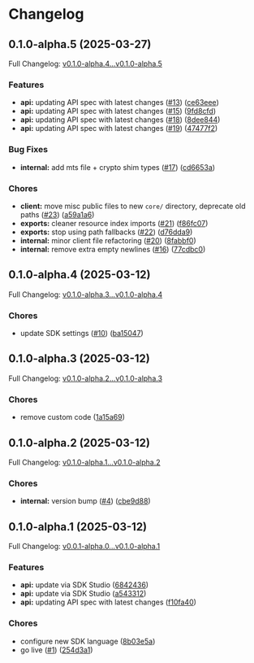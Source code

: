 # Changelog

## 0.1.0-alpha.5 (2025-03-27)

Full Changelog: [v0.1.0-alpha.4...v0.1.0-alpha.5](https://github.com/LiquidMetal-AI/raindrop-typescript-sdk/compare/v0.1.0-alpha.4...v0.1.0-alpha.5)

### Features

* **api:** updating API spec with latest changes ([#13](https://github.com/LiquidMetal-AI/raindrop-typescript-sdk/issues/13)) ([ce63eee](https://github.com/LiquidMetal-AI/raindrop-typescript-sdk/commit/ce63eee8052725159e881c5bd36a6fac7aa3ac67))
* **api:** updating API spec with latest changes ([#15](https://github.com/LiquidMetal-AI/raindrop-typescript-sdk/issues/15)) ([9fd8cfd](https://github.com/LiquidMetal-AI/raindrop-typescript-sdk/commit/9fd8cfd97ca9db973ff7e13ac656aadf2aaf6215))
* **api:** updating API spec with latest changes ([#18](https://github.com/LiquidMetal-AI/raindrop-typescript-sdk/issues/18)) ([8dee844](https://github.com/LiquidMetal-AI/raindrop-typescript-sdk/commit/8dee84402f986cc16cb24ef3d3ce0cbad69dc192))
* **api:** updating API spec with latest changes ([#19](https://github.com/LiquidMetal-AI/raindrop-typescript-sdk/issues/19)) ([47477f2](https://github.com/LiquidMetal-AI/raindrop-typescript-sdk/commit/47477f2fbbcfabd07248b0e38399f2a620161fe1))


### Bug Fixes

* **internal:** add mts file + crypto shim types ([#17](https://github.com/LiquidMetal-AI/raindrop-typescript-sdk/issues/17)) ([cd6653a](https://github.com/LiquidMetal-AI/raindrop-typescript-sdk/commit/cd6653afa3f1583e1d525774781e725ce1cd9e41))


### Chores

* **client:** move misc public files to new `core/` directory, deprecate old paths ([#23](https://github.com/LiquidMetal-AI/raindrop-typescript-sdk/issues/23)) ([a59a1a6](https://github.com/LiquidMetal-AI/raindrop-typescript-sdk/commit/a59a1a6e9f68f80cca971279c3af6d5e212784ed))
* **exports:** cleaner resource index imports ([#21](https://github.com/LiquidMetal-AI/raindrop-typescript-sdk/issues/21)) ([f86fc07](https://github.com/LiquidMetal-AI/raindrop-typescript-sdk/commit/f86fc07b0e019dd9fd323acd107835eca3cd92d4))
* **exports:** stop using path fallbacks ([#22](https://github.com/LiquidMetal-AI/raindrop-typescript-sdk/issues/22)) ([d76dda9](https://github.com/LiquidMetal-AI/raindrop-typescript-sdk/commit/d76dda9e07bc9f8ffad94f3ecf9287f471928c81))
* **internal:** minor client file refactoring ([#20](https://github.com/LiquidMetal-AI/raindrop-typescript-sdk/issues/20)) ([8fabbf0](https://github.com/LiquidMetal-AI/raindrop-typescript-sdk/commit/8fabbf0e7477221a4120e67faeb5bd7728bb6d82))
* **internal:** remove extra empty newlines ([#16](https://github.com/LiquidMetal-AI/raindrop-typescript-sdk/issues/16)) ([77cdbc0](https://github.com/LiquidMetal-AI/raindrop-typescript-sdk/commit/77cdbc0a89629b7a6aae5628b0ee7a96a05d2d46))

## 0.1.0-alpha.4 (2025-03-12)

Full Changelog: [v0.1.0-alpha.3...v0.1.0-alpha.4](https://github.com/LiquidMetal-AI/raindrop-typescript-sdk/compare/v0.1.0-alpha.3...v0.1.0-alpha.4)

### Chores

* update SDK settings ([#10](https://github.com/LiquidMetal-AI/raindrop-typescript-sdk/issues/10)) ([ba15047](https://github.com/LiquidMetal-AI/raindrop-typescript-sdk/commit/ba1504785759b63db33e1199313cd69538c33c9a))

## 0.1.0-alpha.3 (2025-03-12)

Full Changelog: [v0.1.0-alpha.2...v0.1.0-alpha.3](https://github.com/LiquidMetal-AI/raindrop-typescript-sdk/compare/v0.1.0-alpha.2...v0.1.0-alpha.3)

### Chores

* remove custom code ([1a15a69](https://github.com/LiquidMetal-AI/raindrop-typescript-sdk/commit/1a15a69e35b6bae4d83b0c3a7cc146c7036d1469))

## 0.1.0-alpha.2 (2025-03-12)

Full Changelog: [v0.1.0-alpha.1...v0.1.0-alpha.2](https://github.com/LiquidMetal-AI/raindrop-typescript-sdk/compare/v0.1.0-alpha.1...v0.1.0-alpha.2)

### Chores

* **internal:** version bump ([#4](https://github.com/LiquidMetal-AI/raindrop-typescript-sdk/issues/4)) ([cbe9d88](https://github.com/LiquidMetal-AI/raindrop-typescript-sdk/commit/cbe9d88a7ff6cce768b4e8d25fa9c688f948e444))

## 0.1.0-alpha.1 (2025-03-12)

Full Changelog: [v0.0.1-alpha.0...v0.1.0-alpha.1](https://github.com/LiquidMetal-AI/raindrop-typescript-sdk/compare/v0.0.1-alpha.0...v0.1.0-alpha.1)

### Features

* **api:** update via SDK Studio ([6842436](https://github.com/LiquidMetal-AI/raindrop-typescript-sdk/commit/684243612edac2f257f6f7d0155f050517a6cf0e))
* **api:** update via SDK Studio ([a543312](https://github.com/LiquidMetal-AI/raindrop-typescript-sdk/commit/a5433120f61a39bda7433e1d2711a9220ee8cca8))
* **api:** updating API spec with latest changes ([f10fa40](https://github.com/LiquidMetal-AI/raindrop-typescript-sdk/commit/f10fa408af9223980d381d311727b25c509d8ba2))


### Chores

* configure new SDK language ([8b03e5a](https://github.com/LiquidMetal-AI/raindrop-typescript-sdk/commit/8b03e5a2d5db28b8deb27d68d0355d80de60cdf1))
* go live ([#1](https://github.com/LiquidMetal-AI/raindrop-typescript-sdk/issues/1)) ([254d3a1](https://github.com/LiquidMetal-AI/raindrop-typescript-sdk/commit/254d3a1ee0cb65647f4fc072cea219d6f4185d5b))
